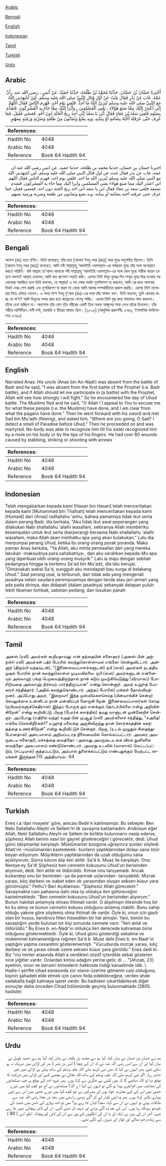 [Arabic](#arabic)

[Bengali](#bengali)

[English](#english)

[Indonesian](#indonesian)

[Tamil](#tamil)

[Turkish](#turkish)

[Urdu](#urdu)

## Arabic


<div dir="rtl" lang="ar" style={{fontSize:'larger',backgroundColor:'#f8f9fa',padding:20}}>
أَخْبَرَنَا حَسَّانُ بْنُ حَسَّانَ، حَدَّثَنَا مُحَمَّدُ بْنُ طَلْحَةَ، حَدَّثَنَا حُمَيْدٌ، عَنْ أَنَسٍ ـ رضى الله عنه ـ أَنَّ عَمَّهُ، غَابَ عَنْ بَدْرٍ فَقَالَ غِبْتُ عَنْ أَوَّلِ قِتَالِ النَّبِيِّ صلى الله عليه وسلم، لَئِنْ أَشْهَدَنِي اللَّهُ مَعَ النَّبِيِّ صلى الله عليه وسلم لَيَرَيَنَّ اللَّهُ مَا أُجِدُّ‏.‏ فَلَقِيَ يَوْمَ أُحُدٍ، فَهُزِمَ النَّاسُ فَقَالَ اللَّهُمَّ إِنِّي أَعْتَذِرُ إِلَيْكَ مِمَّا صَنَعَ هَؤُلاَءِ ـ يَعْنِي الْمُسْلِمِينَ ـ وَأَبْرَأُ إِلَيْكَ مِمَّا جَاءَ بِهِ الْمُشْرِكُونَ‏.‏ فَتَقَدَّمَ بِسَيْفِهِ فَلَقِيَ سَعْدَ بْنَ مُعَاذٍ فَقَالَ أَيْنَ يَا سَعْدُ إِنِّي أَجِدُ رِيحَ الْجَنَّةِ دُونَ أُحُدٍ‏.‏ فَمَضَى فَقُتِلَ، فَمَا عُرِفَ حَتَّى عَرَفَتْهُ أُخْتُهُ بِشَامَةٍ أَوْ بِبَنَانِهِ، وَبِهِ بِضْعٌ وَثَمَانُونَ مِنْ طَعْنَةٍ وَضَرْبَةٍ وَرَمْيَةٍ بِسَهْمٍ‏.‏
</div>
<div style={{backgroundColor:'#f8f9fa',padding:20, marginBottom: 10}}><table> <thead> <tr> <th>References:</th> <th></th> </tr> </thead> <tbody><tr><td>Hadith No</td><td>4048</td></tr><tr><td>Arabic No</td><td>4048</td></tr><tr><td>Reference</td><td>Book 64 Hadith 94</td></tr></tbody></table></div>


<div dir="rtl" lang="ar" style={{fontSize:'larger',backgroundColor:'#f8f9fa',padding:20}}>
اخبرنا حسان بن حسان، حدثنا محمد بن طلحة، حدثنا حميد، عن انس رضى الله عنه ان عمه، غاب عن بدر فقال غبت عن اول قتال النبي صلى الله عليه وسلم، لين اشهدني الله مع النبي صلى الله عليه وسلم ليرين الله ما اجد. فلقي يوم احد، فهزم الناس فقال اللهم اني اعتذر اليك مما صنع هولاء يعني المسلمين وابرا اليك مما جاء به المشركون. فتقدم بسيفه فلقي سعد بن معاذ فقال اين يا سعد اني اجد ريح الجنة دون احد. فمضى فقتل، فما عرف حتى عرفته اخته بشامة او ببنانه، وبه بضع وثمانون من طعنة وضربة ورمية بسهم
</div>
<div style={{backgroundColor:'#f8f9fa',padding:20, marginBottom: 10}}><table> <thead> <tr> <th>References:</th> <th></th> </tr> </thead> <tbody><tr><td>Hadith No</td><td>4048</td></tr><tr><td>Arabic No</td><td>4048</td></tr><tr><td>Reference</td><td>Book 64 Hadith 94</td></tr></tbody></table></div>

## Bengali


<div dir="ltr" lang="bn" style={{fontSize:'larger',backgroundColor:'#f8f9fa',padding:20}}>
আনাস (রাঃ) হতে বর্ণিত। তিনি বলেছেন, তাঁর চাচা [আনাস ইবনু নযর (রাঃ)] বদর যুদ্ধে অনুপস্থিত ছিলেন। তিনি [আনাস ইবনু নযর (রাঃ)] বলেছেন, আমি নবী সাল্লাল্লাহু ‘আলাইহি ওয়াসাল্লাম-এর সর্বপ্রথম যুদ্ধে তাঁর সঙ্গে অংশগ্রহণ করতে পারিনি। যদি আল্লাহ তা‘আলা আমাকে নবী সাল্লাল্লাহু ‘আলাইহি ওয়াসাল্লাম-এর সঙ্গে কোন যুদ্ধে শারীক করেন তাহলে অবশ্যই আল্লাহ দেখবেন, আমি কত প্রাণপণে লড়াই করি। এরপর তিনি উহূদ যুদ্ধের দিন সম্মুখ যুদ্ধে লিপ্ত হওয়ার পর লোকেরা পরাজিত হলে তিনি বললেন, হে আল্লাহ! এ সব লোক অর্থাৎ মুসলিমগণ যা করলেন, আমি এর জন্য আপনার নিকট ওযর পেশ করছি এবং মুশরিকগণ যা করল তা থেকে আমি আমার সম্পর্কহীনতা প্রকাশ করছি। এরপর তিনি তলোয়ার নিয়ে এগিয়ে গেলেন। এ সময় সা‘দ ইবনু মু‘আয (রাঃ)-এর সঙ্গে তাঁর সাক্ষাৎ হল। তিনি বললেন, তুমি কোথায় যাচ্ছ হে সা‘দ? আমি উহূদের অপর প্রান্ত হতে জান্নাতের খোশবু পাচ্ছি। এরপর তিনি যুদ্ধ করে শাহাদাত লাভ করলেন। তাঁকে চেনা যাচ্ছিল না। অবশেষে তাঁর বোন তাঁর শরীরের একটি তিল অথবা আঙ্গুলের মাথা দেখে তাঁকে চিনলেন। তাঁর শরীরে আশিটিরও বেশী বর্শা, তরবারি ও তীরের আঘাত ছিল। [২৮০৫] (আধুনিক প্রকাশনীঃ ৩৭৪৬, ইসলামিক ফাউন্ডেশনঃ ৩৭৪৯)
</div>
<div style={{backgroundColor:'#f8f9fa',padding:20, marginBottom: 10}}><table> <thead> <tr> <th>References:</th> <th></th> </tr> </thead> <tbody><tr><td>Hadith No</td><td>4048</td></tr><tr><td>Arabic No</td><td>4048</td></tr><tr><td>Reference</td><td>Book 64 Hadith 94</td></tr></tbody></table></div>

## English


<div dir="ltr" lang="en" style={{fontSize:'larger',backgroundColor:'#f8f9fa',padding:20}}>
Narrated Anas: His uncle (Anas bin An-Nadr) was absent from the battle of Badr and he said, "I was absent from the first battle of the Prophet (i.e. Badr battle), and if Allah should let me participate in (a battle) with the Prophet, Allah will see how strongly I will fight." So he encountered the day of Uhud battle. The Muslims fled and he said, "O Allah ! I appeal to You to excuse me for what these people (i.e. the Muslims) have done, and I am clear from what the pagans have done." Then he went forward with his sword and met Sad bin Mu'adh (fleeing), and asked him, "Where are you going, O Sad? I detect a smell of Paradise before Uhud." Then he proceeded on and was martyred. No-body was able to recognize him till his sister recognized him by a mole on his body or by the tips of his fingers. He had over 80 wounds caused by stabbing, striking or shooting with arrows
</div>
<div style={{backgroundColor:'#f8f9fa',padding:20, marginBottom: 10}}><table> <thead> <tr> <th>References:</th> <th></th> </tr> </thead> <tbody><tr><td>Hadith No</td><td>4048</td></tr><tr><td>Arabic No</td><td>4048</td></tr><tr><td>Reference</td><td>Book 64 Hadith 94</td></tr></tbody></table></div>

## Indonesian


<div dir="ltr" lang="id" style={{fontSize:'larger',backgroundColor:'#f8f9fa',padding:20}}>
Telah mengabarkan kepada kami [Hasan bin Hasan] telah menceritakan kepada kami [Muhammad bin Thalhah] telah menceritakan kepada kami [Humaid] dari [Anas] radliallahu 'anhu, bahwa pamannya tidak ikut serta dalam perang Badr, dia berkata, "Aku tidak ikut awal peperangan yang dilakukan Nabi shallallahu 'alaihi wasallam, sekiranya Allah memberiku kesempatan untuk ikut serta (berperang) bersama Nabi shallallahu 'alaihi wasallam, maka Allah akan melihatku apa yang akan kulakukan." Lalu dia menjumpai perang Uhud, ketika itu orang-orang porak poranda. Maka paman Anas berkata, "Ya Allah, aku minta permaafan dari yang mereka lakukan -maksudnya para sahabatnya-, dan aku serahkan kepada-Mu apa yang diperbuat oleh orang-orang musyrik." Lalu ia maju dengan sebilah pedangnya hingga ia bertemu Sa'ad bin Mu'adz, dia lalu berujar, "Dimanakah wahai Sa'd, sungguh aku mendapati bau surga di belakang Uhud." Saat perang usai, ia terbunuh, dan tidak ada yang mengenali jasadnya selain saudara perempuannya dengan tanda atau jari-jemari yang ada pada dirinya, dan didapati (dalam jasadnya) sebanyak delapan puluh lebih tikaman tombak, sabetan pedang, dan tusukan panah
</div>
<div style={{backgroundColor:'#f8f9fa',padding:20, marginBottom: 10}}><table> <thead> <tr> <th>References:</th> <th></th> </tr> </thead> <tbody><tr><td>Hadith No</td><td>4048</td></tr><tr><td>Arabic No</td><td>4048</td></tr><tr><td>Reference</td><td>Book 64 Hadith 94</td></tr></tbody></table></div>

## Tamil


<div dir="ltr" lang="ta" style={{fontSize:'larger',backgroundColor:'#f8f9fa',padding:20}}>
அனஸ் (ரலி) அவர்கள் கூறியதாவது: என் தந்தையின் சகோதரர் (அனஸ் பின் அந்நள்ர்-ரலி) அவர்கள் பத்ர் போரில் கலந்துகொள்ளாமல் எங்கோ சென்றுவிட்டார். அன்னார் (திரும்பி வந்தவுடன்), “(இணைவைப்பாளர்களுடன்) நபி (ஸல்) அவர்கள் நடத்திய முதல் போரில் நான் கலந்துகொள்ள முடியவில்லை. நபி (ஸல்) அவர்களுடன் என்னையும் அல்லாஹ் பங்கு பெறவைத்திருந்தால் நான் கடும் முயற்சியெடுத்து (வீரமாகப்) போரிடுவதை அல்லாஹ் நிச்சயம் பார்த்திருப்பான்” என்று சொன்னார். அவர் உஹுத் போரைச் சந்தித்தார். (அதில் கலந்துகொண்டார். அந்தப் போரில்) மக்கள் தோல்வியுற்றனர். அப்போது அவர், “இறைவா! இந்த முஸ்லிம்கள்செய்த (பின்வாங்கிச் சென்ற) செயலுக்காக உன்னிடம் நான் மன்னிப்புக் கோருகி றேன். இணைவைப்பாளர்கள் செய்த (நபியவர்களுக்கெதிரான) இந்தப் போருக் கும் எனக்கும் தொடர்பில்லை என்று அறிவிக்கிறேன்” என்று கூறிவிட்டு, பிறகு (போர்க் களத்தில்) தமது வாளுடன் முன்னேறிச் சென்றார். அப்போது (எதிரில் வந்த) சஅத் பின் முஆத் (ரலி) அவர்களைச் சந்தித்து, “சஅதே! எங்கே (செல்கிறீர்கள்)? உஹுத் மலைக்கு அருகிலிருந்து நான் சொர்க்கத்தின் சுகந்தத்தை உணர்கிறேன்” என்று கூறிவிட்டுச் சென்றார். பிறகு, (உடல் முழுதும் சிதைந்துபோனதால்) அடையாளம் அறியப்படாத நிலைமையில் கொல்லப்பட்டார். அவரை அவருடைய சகோதரி, மச்சத்தை வைத்தோ -அல்லது அவருடைய கை விரல் நுனிகளை வைத்தோ அடையாளம் கண்டுகொண்டார். அவரது உடலில் (வாளால்) வெட்டப்பட்டும், (ஈட்டியால்) குத்தப்பட்டும், அம்பால் துளைக்கப்பட்டும் எண்பதுக்கும் மேற்பட்ட காயங்கள் இருந்தன.115 அத்தியாயம் : 64
</div>
<div style={{backgroundColor:'#f8f9fa',padding:20, marginBottom: 10}}><table> <thead> <tr> <th>References:</th> <th></th> </tr> </thead> <tbody><tr><td>Hadith No</td><td>4048</td></tr><tr><td>Arabic No</td><td>4048</td></tr><tr><td>Reference</td><td>Book 64 Hadith 94</td></tr></tbody></table></div>

## Turkish


<div dir="ltr" lang="tr" style={{fontSize:'larger',backgroundColor:'#f8f9fa',padding:20}}>
Enes r.a.'dan rivayete' göre, amcası Bedir'e katılmamıştı. Bu sebeple: Ben Nebi Sallallahu Aleyhi ve Sellem'in ilk savaşına katılamadım. Andolsun eğer Allah, Nebi Sallallahu Aleyhi ve Sellem ile birlikte bulunmarnı nasip ederse, şüphesiz Allah benim nasıl bir gayret göstereceğim i görecektir, dedi. Uhud günü (düşmanla) karşılaştı. Müslümanlar bozguna uğrayınca şunları söyledi: Allah'ım -müslümanları kastederek- bunların yaptıklarından dolayı sana özür beyan ediyorum. Müşriklerin yaptıklarından da uzak olduğumu sana açıklıyorum. Sonra kılıcını alıp ileri atıldı. Sa'd b. Muaz ile karşılaştı. Ona: Nereye ey Sa'd! Şüphesiz ben cennetin kokusunu Uhud'un berisinden alıyorum, dedi. İleri atıldı ve öldürüldü. Kimse onu tanıyamadı. Ancak kızkardeşi onu bir beninden -ya da parmak uçlarından- tanıyabildi. Mızrak yarası, kılıç darbesi ve isabet eden ok yarasından oluşan seksen küsur yara görülmüştü." Fethu'l-Bari Açıklaması: "Şüphesiz Allah görecektir." Savaşmakta canı pahasına dahi olsa işi oldukça ileri götüreceğini kastetmektedir. "Ben cennetin kokusunu Uhud'un berisinden alıyorum." Bunun hakikat anlamıyla olması ihtimali vardır. O alışılmışın ötesinde hoş bir ko ku almış ve bunun cennetin kokusu olduğunu anlamış olabilir. Bunu sahip olduğu yakıne göre söylemiş olma ihtimali de vardır. Öyle ki, onun için gayb olan bir husus, kendince fiilen hissedilen bir hal almıştır. Yani, benim bu savaştığım yerde bulunan bir kişi sonunda cennete varır. "İleri atıldı ve öldürüldü." Bu Enes b. en-Nadr'ın oldukça ileri derecede kahraman birisi olduğunu göstermektedir. Öyle ki, Uhud günü gösterdiği sebatına ve mükemmel kahramanlığına rağmen Sa'd b. Muaz dahi Enes b. en-Nadr'ın yaptığını yapma cesaretini gösterememişti. "Vücudunda mızrak yarası, kılıç darbesi ve ok yarası olmak üzere seksen küsur yara görüldü." Enes dedi ki: Biz "mu'minler arasında Allah'a verdikleri sözd1 içtenlikle sebat gösteren nice yiğitler vardır. Onlardan kimisi adağını yerine getir, di ... "[Ahzab, 23] ayetinin, onun ve benzeri kimselerin hakkında indiği kanaatinde idik. \ Hadis-i şerifte cihad esnasında zor olanın üzerine gitmenin caiz olduğuna, kişinin şahadeti elde etmek için canını feda edebileceğine, verilen ahde sadakatla bağlı kalmaya işaret vardır. Bu hadisten çıkartılabilecek diğer sonuçlar daha önceden Cihad bölümünde geçmiş bulunmaktadır.(2805. hadiste)
</div>
<div style={{backgroundColor:'#f8f9fa',padding:20, marginBottom: 10}}><table> <thead> <tr> <th>References:</th> <th></th> </tr> </thead> <tbody><tr><td>Hadith No</td><td>4048</td></tr><tr><td>Arabic No</td><td>4048</td></tr><tr><td>Reference</td><td>Book 64 Hadith 94</td></tr></tbody></table></div>

## Urdu


<div dir="rtl" lang="ur" style={{fontSize:'larger',backgroundColor:'#f8f9fa',padding:20}}>
ہم سے حسان بن حسان نے بیان کیا، کہا ہم سے محمد بن طلحہ نے بیان کیا، کہا ہم سے حمید طویل نے بیان کیا اور ان سے انس رضی اللہ عنہ نے کہ ان کے چچا ( انس بن نضر ) بدر کی لڑائی میں شریک نہ ہو سکے تھے، پھر انہوں نے کہا کہ میں نبی کریم صلی اللہ علیہ وسلم کے ساتھ پہلی ہی لڑائی میں غیر حاضر رہا۔ اگر نبی کریم صلی اللہ علیہ وسلم کے ساتھ اللہ تعالیٰ نے مجھے کسی اور لڑائی میں شرکت کا موقع دیا تو اللہ دیکھے گا کہ میں کتنی بے جگری سے لڑتا ہوں۔ پھر غزوہ احد کے موقع پر جب مسلمانوں کی جماعت میں افراتفری پیدا ہو گئی تو انہوں نے کہا: اے اللہ! مسلمانوں نے آج جو کچھ کیا میں تیرے حضور میں اس کے لیے معذرت خواہ ہوں اور مشرکین نے جو کچھ کیا میں تیرے حضور میں اس سے اپنی بیزاری ظاہر کرتا ہوں۔ پھر وہ اپنی تلوار لے کر آگے بڑھے۔ راستے میں سعد بن معاذ رضی اللہ عنہ سے ملاقات ہوئی تو انہوں نے ان سے کہا، سعد! کہاں جا رہے ہو؟ میں تو احد پہاڑی کے دامن میں جنت کی خوشبو سونگھ رہا ہوں۔ اس کے بعد وہ آگے بڑھے اور شہید کر دیئے گئے۔ ان کی لاش پہچانی نہیں جا رہی تھی۔ آخر ان کی بہن نے ایک تل یا ان کی انگلیوں کے پور سے ان کی لاش کو پہچانا۔ انکو اسّی ( 80 ) سے زیادہ زخم بھالے اور تلوار اور تیروں کے لگے تھے۔
</div>
<div style={{backgroundColor:'#f8f9fa',padding:20, marginBottom: 10}}><table> <thead> <tr> <th>References:</th> <th></th> </tr> </thead> <tbody><tr><td>Hadith No</td><td>4048</td></tr><tr><td>Arabic No</td><td>4048</td></tr><tr><td>Reference</td><td>Book 64 Hadith 94</td></tr></tbody></table></div>